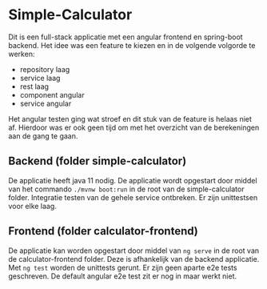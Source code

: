 # Simple-Calculator

Dit is een full-stack applicatie met een angular frontend en spring-boot backend. Het idee was een feature te kiezen en
in de volgende volgorde te werken:

- repository laag
- service laag
- rest laag
- component angular
- service angular

Het angular testen ging wat stroef en dit stuk van de feature is helaas niet af. Hierdoor was er ook geen tijd om met
het overzicht van de berekeningen aan de gang te gaan.

## Backend (folder simple-calculator)

De applicatie heeft java 11 nodig. De applicatie wordt opgestart door middel van het commando ```./mvnw boot:run``` in
de root van de simple-calculator folder. Integratie testen van de gehele service ontbreken. Er zijn unittestsen voor
elke laag.

## Frontend (folder calculator-frontend)

De applicatie kan worden opgestart door middel van ```ng serve``` in de root van de calculator-frontend folder. Deze is
afhankelijk van de backend applicatie. Met ```ng test``` worden de unittests gerunt. Er zijn geen aparte e2e tests
geschreven. De default angular e2e test zit er nog in maar werkt niet. 
